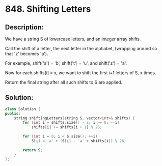 # 848. Shifting Letters

## Description:

We have a string S of lowercase letters, and an integer array shifts.

Call the shift of a letter, the next letter in the alphabet, (wrapping around so that 'z' becomes 'a'). 

For example, shift('a') = 'b', shift('t') = 'u', and shift('z') = 'a'.

Now for each shifts[i] = x, we want to shift the first i+1 letters of S, x times.

Return the final string after all such shifts to S are applied.

## Solution:

```c++
class Solution {
public:
    string shiftingLetters(string S, vector<int>& shifts) {
        for (int i = shifts.size() - 2; i >= 0; --i)
            shifts[i] += shifts[i + 1] % 26;
        
        for (int i = 0; i < S.size(); ++i)
            S[i] = 'a' + (S[i] - 'a' + shifts[i]) % 26;
     
        return S;
    }
};
```
<!-- 
remark：

-  -->
